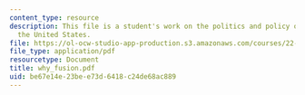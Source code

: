 ```yaml
---
content_type: resource
description: This file is a student's work on the politics and policy of energy in
  the United States.
file: https://ol-ocw-studio-app-production.s3.amazonaws.com/courses/22-012-seminar-fusion-and-plasma-physics-spring-2006/be67e14e23bee73d6418c24de68ac889_why_fusion.pdf
file_type: application/pdf
resourcetype: Document
title: why_fusion.pdf
uid: be67e14e-23be-e73d-6418-c24de68ac889
---
```

